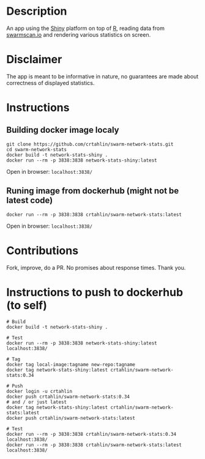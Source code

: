 # Description

An app using the [Shiny](https://www.shinyapps.io/) platform on top of [R](https://cran.r-project.org/), reading data from [swarmscan.io](https://swarmscan.io/) and rendering various statistics on screen.

# Disclaimer

The app is meant to be informative in nature, no guarantees are made about correctness of displayed statistics.

# Instructions

## Building docker image localy
```
git clone https://github.com/crtahlin/swarm-network-stats.git
cd swarm-network-stats
docker build -t network-stats-shiny .
docker run --rm -p 3838:3838 network-stats-shiny:latest
```

Open in browser: `localhost:3838/`


## Runing image from dockerhub (might not be latest code)
```
docker run --rm -p 3838:3838 crtahlin/swarm-network-stats:latest
```

Open in browser: `localhost:3838/`

# Contributions

Fork, improve, do a PR. No promises about response times. Thank you.

# Instructions to push to dockerhub (to self)

```
# Build
docker build -t network-stats-shiny .

# Test
docker run --rm -p 3838:3838 network-stats-shiny:latest
localhost:3838/

# Tag
docker tag local-image:tagname new-repo:tagname
docker tag network-stats-shiny:latest crtahlin/swarm-network-stats:0.34

# Push
docker login -u crtahlin
docker push crtahlin/swarm-network-stats:0.34
# and / or just latest
docker tag network-stats-shiny:latest crtahlin/swarm-network-stats:latest
docker push crtahlin/swarm-network-stats:latest

# Test
docker run --rm -p 3838:3838 crtahlin/swarm-network-stats:0.34
localhost:3838/
docker run --rm -p 3838:3838 crtahlin/swarm-network-stats:latest
localhost:3838/
``` 

